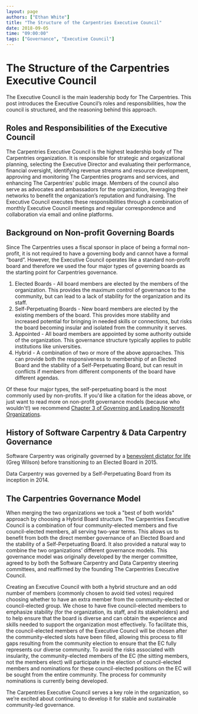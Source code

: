 ```yaml
---
layout: page
authors: ["Ethan White"]
title: "The Structure of the Carpentries Executive Council"
date: 2018-09-05
time: "09:00:00"
tags: ["Governance", "Executive Council"]
---
```


# The Structure of the Carpentries Executive Council

The Executive Council is the main leadership body for The Carpentries. This post introduces the Executive Council’s roles and responsibilities, how the council is structured, and the reasoning behind this approach. 

## Roles and Responsibilities of the Executive Council

The Carpentries Executive Council is the highest leadership body of The Carpentries organization. It is responsible for strategic and organizational planning, selecting the Executive Director and evaluating their performance, financial oversight, identifying revenue streams and resource development, approving and monitoring The Carpentries programs and services, and enhancing The Carpentries' public image. Members of the council also serve as advocates and ambassadors for the organization, leveraging their networks to benefit the organization’s reputation and fundraising. The Executive Council executes these responsibilities through a combination of monthly Executive Council meetings and regular correspondence and collaboration via email and online platforms.

## Background on Non-profit Governing Boards

Since The Carpentries uses a fiscal sponsor in place of being a formal non-profit, it is not required to have a governing body and cannot have a formal “board”. However, the Executive Council operates like a standard non-profit board and therefore we used the four major types of governing boards as the starting point for Carpentries governance.

1. Elected Boards - All board members are elected by the members of the organization. This provides the maximum control of governance to the community, but can lead to a lack of stability for the organization and its staff.
2. Self-Perpetuating Boards - New board members are elected by the existing members of the board. This provides more stability and increased potential for bringing in needed skills or connections, but risks the board becoming insular and isolated from the community it serves.
3. Appointed - All board members are appointed by some authority outside of the organization. This governance structure typically applies to public institutions like universities.
4. Hybrid - A combination of two or more of the above approaches. This can provide both the responsiveness to membership of an Elected Board and the stability of a Self-Perpetuating Board, but can result in conflicts if members from different components of the board have different agendas.

Of these four major types, the self-perpetuating board is the most commonly used by non-profits. If you'd like a citation for the ideas above, or just want to read more on non-profit governance models (because who wouldn't!) we recommend [Chapter 3 of Governing and Leading Nonprofit Organizations](https://www.sagepub.com/sites/default/files/upm-binaries/23270_Chapter_3___Nonprofit_Governing_Boards.pdf).

## History of Software Carpentry & Data Carpentry Governance

Software Carpentry was originally governed by a [benevolent dictator for life](https://en.wikipedia.org/wiki/Benevolent_dictator_for_life) (Greg Wilson) before transitioning to an Elected Board in 2015.

Data Carpentry was governed by a Self-Perpetuating Board from its inception in 2014.

## The Carpentries Governance Model

When merging the two organizations we took a "best of both worlds" approach by choosing a Hybrid Board structure. The Carpentries Executive Council is a combination of four community-elected members and five council-elected members, all serving two-year terms. This allows us to benefit from both the direct member governance of an Elected Board and the stability of a Self-Perpetuating Board. It also provided a natural way to combine the two organizations’ different governance models. This governance model was originally developed by the merger committee, agreed to by both the Software Carpentry and Data Carpentry steering committees, and reaffirmed by the founding The Carpentries Executive Council.

Creating an Executive Council with both a hybrid structure and an odd number of members (commonly chosen to avoid tied votes) required choosing whether to have an extra member from the community-elected or council-elected group. We chose to have five council-elected members to emphasize stability (for the organization, its staff, and its stakeholders) and to help ensure that the board is diverse and can obtain the experience and skills needed to support the organization most effectively. To facilitate this, the council-elected members of the Executive Council will be chosen after the community-elected slots have been filled, allowing this process to fill gaps resulting from the community election to ensure that the EC fully represents our diverse community. To avoid the risks associated with insularity, the community-elected members of the EC (the sitting members, not the members elect) will participate in the election of council-elected members and nominations for these council-elected positions on the EC will be sought from the entire community. The process for community nominations is currently being developed.

The Carpentries Executive Council serves a key role in the organization, so we’re excited about continuing to develop it for stable and sustainable community-led governance. 
